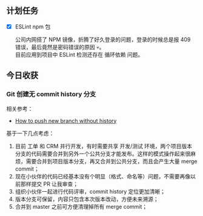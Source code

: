 ## 计划任务

- [x] ESLint npm 包

  公司内网搭了 NPM 镜像，折腾了好久登录的问题，登录的时候总是报 409 错误，最后竟然是密码错误的原因 💀。  
  目前应用到项目中 ESLint 检测还存在 循环依赖 问题。

## 今日收获

### Git 创建无 commit history 分支

相关参考：

- [How to push new branch without history](https://stackoverflow.com/questions/12543055/how-to-push-new-branch-without-history)

基于一下几点考虑：

1. 目前 工单 和 CRM 并行开发，有时需要共享 开发/测试 环境，两个项目版本分支的代码需要合并到另外一个公共分支才能发布。这样的模式操作起来很麻烦，需要合并到项目版本分支，再又合并到公共分支，而且会产生大量 merge commit；
2. 现在小伙伴的代码已经基本没有个明显（格式、命名等）问题，不需要再像以前那样提交 PR 让我审查；
3. 组织小伙伴一起进行代码评审，commit history 定位更加清晰；
4. 版本分支可保留，内容只包含本次版本改动，方便未来溯源；
5. 合并到 master 之前可方便清理掉所有 merge commit；
